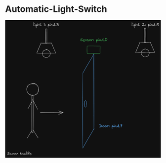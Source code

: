 # Automatic-Light-Switch

![img](https://github.com/SamanKhalife/AVR-Microcontroller/blob/main/images/Automatic-Light%20-Switch.png)
